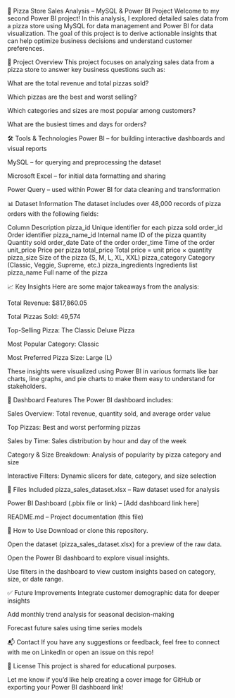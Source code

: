 🍕 Pizza Store Sales Analysis – MySQL & Power BI Project
Welcome to my second Power BI project! In this analysis, I explored detailed sales data from a pizza store using MySQL for data management and Power BI for data visualization. The goal of this project is to derive actionable insights that can help optimize business decisions and understand customer preferences.

📌 Project Overview
This project focuses on analyzing sales data from a pizza store to answer key business questions such as:

What are the total revenue and total pizzas sold?

Which pizzas are the best and worst selling?

Which categories and sizes are most popular among customers?

What are the busiest times and days for orders?

🛠 Tools & Technologies
Power BI – for building interactive dashboards and visual reports

MySQL – for querying and preprocessing the dataset

Microsoft Excel – for initial data formatting and sharing

Power Query – used within Power BI for data cleaning and transformation

📊 Dataset Information
The dataset includes over 48,000 records of pizza orders with the following fields:

Column	Description
pizza_id	Unique identifier for each pizza sold
order_id	Order identifier
pizza_name_id	Internal name ID of the pizza
quantity	Quantity sold
order_date	Date of the order
order_time	Time of the order
unit_price	Price per pizza
total_price	Total price = unit price × quantity
pizza_size	Size of the pizza (S, M, L, XL, XXL)
pizza_category	Category (Classic, Veggie, Supreme, etc.)
pizza_ingredients	Ingredients list
pizza_name	Full name of the pizza

📈 Key Insights
Here are some major takeaways from the analysis:

Total Revenue: $817,860.05

Total Pizzas Sold: 49,574

Top-Selling Pizza: The Classic Deluxe Pizza

Most Popular Category: Classic

Most Preferred Pizza Size: Large (L)

These insights were visualized using Power BI in various formats like bar charts, line graphs, and pie charts to make them easy to understand for stakeholders.

🧩 Dashboard Features
The Power BI dashboard includes:

Sales Overview: Total revenue, quantity sold, and average order value

Top Pizzas: Best and worst performing pizzas

Sales by Time: Sales distribution by hour and day of the week

Category & Size Breakdown: Analysis of popularity by pizza category and size

Interactive Filters: Dynamic slicers for date, category, and size selection

📂 Files Included
pizza_sales_dataset.xlsx – Raw dataset used for analysis

Power BI Dashboard (.pbix file or link) – [Add dashboard link here]

README.md – Project documentation (this file)

🚀 How to Use
Download or clone this repository.

Open the dataset (pizza_sales_dataset.xlsx) for a preview of the raw data.

Open the Power BI dashboard to explore visual insights.

Use filters in the dashboard to view custom insights based on category, size, or date range.

✅ Future Improvements
Integrate customer demographic data for deeper insights

Add monthly trend analysis for seasonal decision-making

Forecast future sales using time series models

📬 Contact
If you have any suggestions or feedback, feel free to connect with me on LinkedIn or open an issue on this repo!

🔗 License
This project is shared for educational purposes.

Let me know if you’d like help creating a cover image for GitHub or exporting your Power BI dashboard link!
